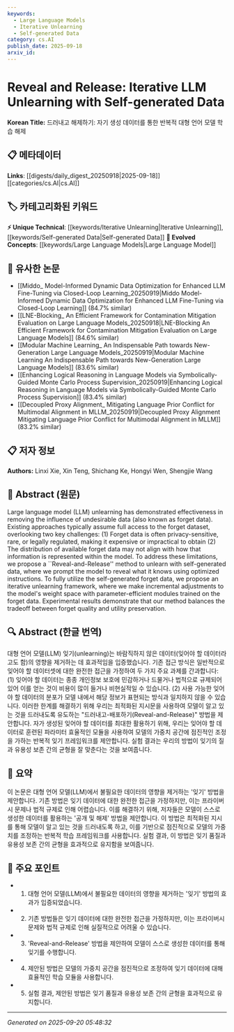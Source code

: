 ```yaml
---
keywords:
  - Large Language Models
  - Iterative Unlearning
  - Self-generated Data
category: cs.AI
publish_date: 2025-09-18
arxiv_id:
---
```


<!-- KEYWORD_LINKING_METADATA:
{
  "processed_timestamp": "2025-09-22 22:12:57.459269",
  "vocabulary_version": "1.0",
  "selected_keywords": [
    "Large Language Models",
    "Iterative Unlearning",
    "Self-generated Data"
  ],
  "rejected_keywords": [
    "Natural Language Processing"
  ],
  "similarity_scores": {
    "Large Language Models": 0.9,
    "Iterative Unlearning": 0.82,
    "Self-generated Data": 0.78
  },
  "extraction_method": "AI_prompt_based",
  "budget_applied": true
}
-->

# Reveal and Release: Iterative LLM Unlearning with Self-generated Data

**Korean Title:** 드러내고 해제하기: 자기 생성 데이터를 통한 반복적 대형 언어 모델 학습 해제

## 📋 메타데이터

**Links**: [[digests/daily_digest_20250918|2025-09-18]]        [[categories/cs.AI|cs.AI]]

## 🏷️ 카테고리화된 키워드
**⚡ Unique Technical**: [[keywords/Iterative Unlearning|Iterative Unlearning]], [[keywords/Self-generated Data|Self-generated Data]]
**🚀 Evolved Concepts**: [[keywords/Large Language Models|Large Language Model]]

## 🔗 유사한 논문
- [[Middo_ Model-Informed Dynamic Data Optimization for Enhanced LLM Fine-Tuning via Closed-Loop Learning_20250919|Middo Model-Informed Dynamic Data Optimization for Enhanced LLM Fine-Tuning via Closed-Loop Learning]] (84.7% similar)
- [[LNE-Blocking_ An Efficient Framework for Contamination Mitigation Evaluation on Large Language Models_20250918|LNE-Blocking An Efficient Framework for Contamination Mitigation Evaluation on Large Language Models]] (84.6% similar)
- [[Modular Machine Learning_ An Indispensable Path towards New-Generation Large Language Models_20250919|Modular Machine Learning An Indispensable Path towards New-Generation Large Language Models]] (83.6% similar)
- [[Enhancing Logical Reasoning in Language Models via Symbolically-Guided Monte Carlo Process Supervision_20250919|Enhancing Logical Reasoning in Language Models via Symbolically-Guided Monte Carlo Process Supervision]] (83.4% similar)
- [[Decoupled Proxy Alignment_ Mitigating Language Prior Conflict for Multimodal Alignment in MLLM_20250919|Decoupled Proxy Alignment Mitigating Language Prior Conflict for Multimodal Alignment in MLLM]] (83.2% similar)

## 📋 저자 정보

**Authors:** Linxi Xie, Xin Teng, Shichang Ke, Hongyi Wen, Shengjie Wang

## 📄 Abstract (원문)

Large language model (LLM) unlearning has demonstrated effectiveness in
removing the influence of undesirable data (also known as forget data).
Existing approaches typically assume full access to the forget dataset,
overlooking two key challenges: (1) Forget data is often privacy-sensitive,
rare, or legally regulated, making it expensive or impractical to obtain (2)
The distribution of available forget data may not align with how that
information is represented within the model. To address these limitations, we
propose a ``Reveal-and-Release'' method to unlearn with self-generated data,
where we prompt the model to reveal what it knows using optimized instructions.
To fully utilize the self-generated forget data, we propose an iterative
unlearning framework, where we make incremental adjustments to the model's
weight space with parameter-efficient modules trained on the forget data.
Experimental results demonstrate that our method balances the tradeoff between
forget quality and utility preservation.

## 🔍 Abstract (한글 번역)

대형 언어 모델(LLM) 잊기(unlearning)는 바람직하지 않은 데이터(잊어야 할 데이터라고도 함)의 영향을 제거하는 데 효과적임을 입증했습니다. 기존 접근 방식은 일반적으로 잊어야 할 데이터셋에 대한 완전한 접근을 가정하여 두 가지 주요 과제를 간과합니다: (1) 잊어야 할 데이터는 종종 개인정보 보호에 민감하거나 드물거나 법적으로 규제되어 있어 이를 얻는 것이 비용이 많이 들거나 비현실적일 수 있습니다. (2) 사용 가능한 잊어야 할 데이터의 분포가 모델 내에서 해당 정보가 표현되는 방식과 일치하지 않을 수 있습니다. 이러한 한계를 해결하기 위해 우리는 최적화된 지시문을 사용하여 모델이 알고 있는 것을 드러내도록 유도하는 "드러내고-배포하기(Reveal-and-Release)" 방법을 제안합니다. 자가 생성된 잊어야 할 데이터를 최대한 활용하기 위해, 우리는 잊어야 할 데이터로 훈련된 파라미터 효율적인 모듈을 사용하여 모델의 가중치 공간에 점진적인 조정을 가하는 반복적 잊기 프레임워크를 제안합니다. 실험 결과는 우리의 방법이 잊기의 질과 유용성 보존 간의 균형을 잘 맞춘다는 것을 보여줍니다.

## 📝 요약

이 논문은 대형 언어 모델(LLM)에서 불필요한 데이터의 영향을 제거하는 '잊기' 방법을 제안합니다. 기존 방법은 잊기 데이터에 대한 완전한 접근을 가정하지만, 이는 프라이버시 문제나 법적 규제로 인해 어렵습니다. 이를 해결하기 위해, 저자들은 모델이 스스로 생성한 데이터를 활용하는 '공개 및 해제' 방법을 제안합니다. 이 방법은 최적화된 지시를 통해 모델이 알고 있는 것을 드러내도록 하고, 이를 기반으로 점진적으로 모델의 가중치를 조정하는 반복적 학습 프레임워크를 사용합니다. 실험 결과, 이 방법은 잊기 품질과 유용성 보존 간의 균형을 효과적으로 유지함을 보여줍니다.

## 🎯 주요 포인트

- 1. 대형 언어 모델(LLM)에서 불필요한 데이터의 영향을 제거하는 '잊기' 방법의 효과가 입증되었습니다.

- 2. 기존 방법들은 잊기 데이터에 대한 완전한 접근을 가정하지만, 이는 프라이버시 문제와 법적 규제로 인해 실질적으로 어려울 수 있습니다.

- 3. 'Reveal-and-Release' 방법을 제안하여 모델이 스스로 생성한 데이터를 통해 잊기를 수행합니다.

- 4. 제안된 방법은 모델의 가중치 공간을 점진적으로 조정하여 잊기 데이터에 대해 효율적인 학습 모듈을 사용합니다.

- 5. 실험 결과, 제안된 방법은 잊기 품질과 유용성 보존 간의 균형을 효과적으로 유지합니다.

---

*Generated on 2025-09-20 05:48:32*